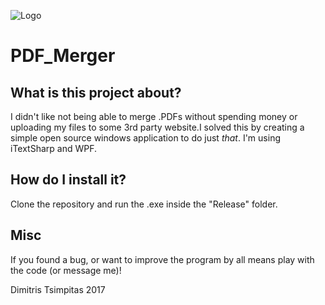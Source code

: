 ![Logo](https://github.com/TsimpDim/PDF_Merger/blob/master/PDF_Merger/Resources/PDF_Merger_Icon.ico?raw=true)
 
# PDF_Merger

## What is this project about?

I didn't like not being able to merge .PDFs without spending money or uploading my files to some 3rd party website.I solved this by creating a simple open source windows application to do just *that*. I'm using iTextSharp and WPF.

## How do I install it?

Clone the repository and run the .exe inside the "Release" folder.

## Misc

If you found a bug, or want to improve the program by all means play with the code (or message me)!

Dimitris Tsimpitas 2017
